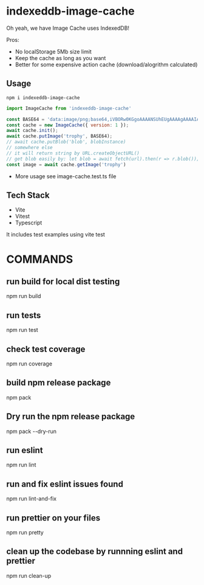 # indexeddb-image-cache
Oh yeah, we have Image Cache uses IndexedDB!

Pros:
* No localStorage 5Mb size limit
* Keep the cache as long as you want
* Better for some expensive action cache (download/alogrithm calculated)

## Usage

```
npm i indexeddb-image-cache
```

```javascript
import ImageCache from 'indexeddb-image-cache'

const BASE64 = 'data:image/png;base64,iVBORw0KGgoAAAANSUhEUgAAAAgAAAAIAQMAAAD+wSzIAAAABlBMVEX///+/v7+jQ3Y5AAAADklEQVQI12P4AIX8EAgALgAD/aNpbtEAAAAASUVORK5CYII';
const cache = new ImageCache({ version: 1 });
await cache.init();
await cache.putImage('trophy', BASE64);
// await cache.putBlob('blob', blobInstance)
// somewhere else
// it will return string by URL.createObjectURL()
// get blob easily by: let blob = await fetch(url).then(r => r.blob());
const image = await cache.getImage('trophy')
```

* More usage see image-cache.test.ts file

## Tech Stack

- Vite
- Vitest 
- Typescript

It includes test examples using vite test


# COMMANDS
## run build for local dist testing
npm run build

## run tests
npm run test

## check test coverage
npm run coverage

## build npm release package
npm pack

## Dry run the npm release package
npm pack --dry-run

## run eslint 
npm run lint

## run and fix eslint issues found
npm run lint-and-fix

## run prettier on your files
npm run pretty

## clean up the codebase by runnning eslint and prettier
npm run clean-up

